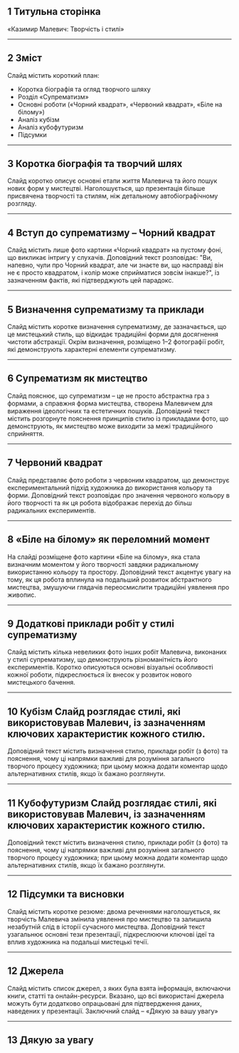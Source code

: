 ## 1 Титульна сторінка 
«Казимир Малевич: Творчість і стилі»

---

## 2 Зміст
Слайд містить короткий план: 
- Коротка біографія та огляд творчого шляху
- Розділ «Супрематизм»
- Основні роботи («Чорний квадрат», «Червоний квадрат», «Біле на білому»)
- Аналіз кубізм
- Аналіз кубофутуризм
- Підсумки

---

## 3 Коротка біографія та творчий шлях 
Слайд коротко описує основні етапи життя Малевича та його пошук нових форм у мистецтві.
Наголошується, що презентація більше присвячена творчості та стилям, ніж детальному автобіографічному розгляду.

---

## 4 Вступ до супрематизму – Чорний квадрат
Слайд містить лише фото картини «Чорний квадрат» на пустому фоні, що викликає інтригу у слухачів.
Доповідний текст розповідає: "Ви, напевно, чули про Чорний квадрат, але чи знаєте ви, що насправді він не є просто квадратом, і колір може сприйматися зовсім інакше?", із зазначенням фактів, які підтверджують цей парадокс.

---

## 5 Визначення супрематизму та приклади
Слайд містить коротке визначення супрематизму, де зазначається, що це мистецький стиль, що відкидає традиційні форми для досягнення чистоти абстракції.
Окрім визначення, розміщено 1–2 фотографії робіт, які демонструють характерні елементи супрематизму.

---

## 6 Супрематизм як мистецтво
Слайд пояснює, що супрематизм – це не просто абстрактна гра з формами, а справжня форма мистецтва, створена Малевичем для вираження ідеологічних та естетичних пошуків.
Доповідний текст містить розгорнуте пояснення принципів стилю із прикладами фото, що демонструють, як мистецтво може виходити за межі традиційного сприйняття.

---

## 7 Червоний квадрат
Слайд представляє фото роботи з червоним квадратом, що демонструє експериментальний підхід художника до використання кольору та форми.
Доповідний текст розповідає про значення червоного кольору в його творчості та як ця робота відображає перехід до більш радикальних експериментів.

---

## 8 «Біле на білому» як переломний момент
На слайді розміщене фото картини «Біле на білому», яка стала визначним моментом у його творчості завдяки радикальному використанню кольору та простору.
Доповідний текст акцентує увагу на тому, як ця робота вплинула на подальший розвиток абстрактного мистецтва, змушуючи глядачів переосмислити традиційні уявлення про живопис.

---

## 9 Додаткові приклади робіт у стилі супрематизму
Слайд містить кілька невеликих фото інших робіт Малевича, виконаних у стилі супрематизму, що демонструють різноманітність його експериментів.
Коротко описуються основні візуальні особливості кожної роботи, підкреслюється їх внесок у розвиток нового мистецького бачення.

---

## 10 Кубізм Слайд розглядає стилі, які використовував Малевич, із зазначенням ключових характеристик кожного стилю.
Доповідний текст містить визначення стилю, приклади робіт (з фото) та пояснення, чому ці напрямки важливі для розуміння загального творчого процесу художника; при цьому можна додати коментар щодо альтернативних стилів, якщо їх бажано розглянути.

---

## 11 Кубофутуризм Слайд розглядає стилі, які використовував Малевич, із зазначенням ключових характеристик кожного стилю.
Доповідний текст містить визначення стилю, приклади робіт (з фото) та пояснення, чому ці напрямки важливі для розуміння загального творчого процесу художника; при цьому можна додати коментар щодо альтернативних стилів, якщо їх бажано розглянути.

---

## 12 Підсумки та висновки 
Слайд містить коротке резюме: двома реченнями наголошується, як творчість Малевича змінила уявлення про мистецтво та залишила незабутній слід в історії сучасного мистецтва.
Доповідний текст узагальнює основні тези презентації, підкреслюючи ключові ідеї та вплив художника на подальші мистецькі течії.

---

## 12 Джерела
Слайд містить список джерел, з яких була взята інформація, включаючи книги, статті та онлайн-ресурси.
Вказано, що всі використані джерела можуть бути додатково опрацьовані для підтвердження даних, наведених у презентації.
Заключний слайд – «Дякую за вашу увагу»

---

## 13 Дякую за увагу